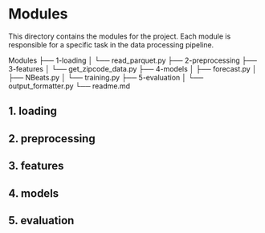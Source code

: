 # Modules

This directory contains the modules for the project. Each module is responsible for a specific task in the data processing pipeline.

Modules
├── 1-loading
│ └── read_parquet.py
├── 2-preprocessing
├── 3-features
│ └── get_zipcode_data.py
├── 4-models
│ ├── forecast.py
│ ├── NBeats.py
│ └── training.py
├── 5-evaluation
│ └── output_formatter.py
└── readme.md

## 1. loading

## 2. preprocessing

## 3. features

## 4. models

## 5. evaluation
